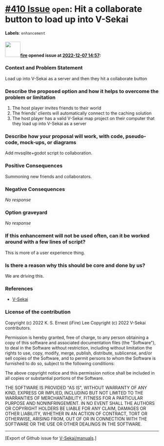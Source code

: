 # [\#410 Issue](https://github.com/V-Sekai/manuals/issues/410) `open`: Hit a collaborate button to load up into V-Sekai
**Labels**: `enhancement`


#### <img src="https://avatars.githubusercontent.com/u/32321?u=c2e06a3d2b49a467aa907e54aa259516440267cc&v=4" width="50">[fire](https://github.com/fire) opened issue at [2022-12-07 14:57](https://github.com/V-Sekai/manuals/issues/410):

### Context and Problem Statement

Load up into V-Sekai as a server and then they hit a collaborate button

### Describe the proposed option and how it helps to overcome the problem or limitation

1. The host player invites friends to their world
3. The friends' clients will automatically connect to the caching solution
4. The host player has a valid V-Sekai map project on their computer that they load up into V-Sekai as a server

### Describe how your proposal will work, with code, pseudo-code, mock-ups, or diagrams

Add mvsqlite+godot script to collaboration.

### Positive Consequences

Summoning new friends and collaborators.

### Negative Consequences

_No response_

### Option graveyard

_No response_

### If this enhancement will not be used often, can it be worked around with a few lines of script?

This is more of a user experience thing.

### Is there a reason why this should be core and done by us?

We are driving this.

### References

- [V-Sekai](https://v-sekai.org/)


### License of the contribution

Copyright (c) 2022 K. S. Ernest (iFire) Lee
Copyright (c) 2022 V-Sekai contributors.

Permission is hereby granted, free of charge, to any person obtaining a copy of this software and associated documentation files (the "Software"), to deal in the Software without restriction, including without limitation the rights to use, copy, modify, merge, publish, distribute, sublicense, and/or sell copies of the Software, and to permit persons to whom the Software is furnished to do so, subject to the following conditions:

The above copyright notice and this permission notice shall be included in all copies or substantial portions of the Software.

THE SOFTWARE IS PROVIDED "AS IS", WITHOUT WARRANTY OF ANY KIND, EXPRESS OR IMPLIED, INCLUDING BUT NOT LIMITED TO THE WARRANTIES OF MERCHANTABILITY, FITNESS FOR A PARTICULAR PURPOSE AND NONINFRINGEMENT. IN NO EVENT SHALL THE AUTHORS OR COPYRIGHT HOLDERS BE LIABLE FOR ANY CLAIM, DAMAGES OR OTHER LIABILITY, WHETHER IN AN ACTION OF CONTRACT, TORT OR OTHERWISE, ARISING FROM, OUT OF OR IN CONNECTION WITH THE SOFTWARE OR THE USE OR OTHER DEALINGS IN THE SOFTWARE.





-------------------------------------------------------------------------------



[Export of Github issue for [V-Sekai/manuals](https://github.com/V-Sekai/manuals).]
